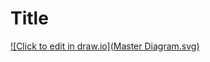# Title 

[![Click to edit in draw.io](Master Diagram.svg)](../drawio-github/edit-diagram.html?repo=Test-draw-io&path=Master%2FDiagram.xml)
